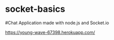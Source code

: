 # socket-basics
#Chat Application made with node.js and Socket.io

https://young-wave-67398.herokuapp.com/
